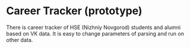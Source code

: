 # Career Tracker (prototype)

There is career tracker of HSE (Nizhniy Novgorod) students and alumni based on VK data.
It is easy to change parameters of parsing and run on other data. 
 

